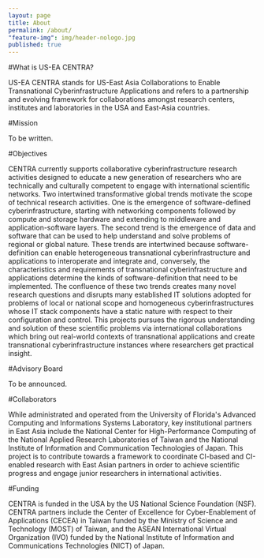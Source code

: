 ```yaml
---
layout: page
title: About
permalink: /about/
"feature-img": img/header-nologo.jpg
published: true
---
```


<div id="welcome"></div>

#What is US-EA CENTRA?

US-EA CENTRA stands for US-East Asia Collaborations to Enable Transnational 
Cyberinfrastructure Applications and refers to a partnership and evolving 
framework for collaborations amongst research centers, institutes and 
laboratories in the USA and East-Asia countries.

#Mission

To be written.

#Objectives

CENTRA currently supports collaborative cyberinfrastructure research activities 
designed to educate a new generation of researchers who are technically and 
culturally competent to engage with international scientific networks. Two 
intertwined transformative global trends motivate the scope of technical 
research activities. One is the emergence of software-defined 
cyberinfrastructure, starting with networking components followed by compute and 
storage hardware and extending to middleware and application-software layers. 
The second trend is the emergence of data and software that can be used to help 
understand and solve problems of regional or global nature. These trends are 
intertwined because software-definition can enable heterogeneous transnational 
cyberinfrastructure and applications to interoperate and integrate and, 
conversely, the characteristics and requirements of transnational 
cyberinfrastructure and applications determine the kinds of software-definition 
that need to be implemented. The confluence of these two trends creates many 
novel research questions and disrupts many established IT solutions adopted for 
problems of local or national scope and homogeneous cyberinfrastructures whose 
IT stack components have a static nature with respect to their configuration and 
control. This projects pursues the rigorous understanding and solution of these 
scientific problems via international collaborations which bring out real-world 
contexts of transnational applications and create transnational 
cyberinfrastructure instances where researchers get practical insight.

#Advisory Board

To be announced.

<div id="collaborators"></div>

#Collaborators

While administrated and operated from the University of Florida's
Advanced Computing and Informations Systems Laboratory, key institutional partners
in East Asia include the National Center for High-Performance Computing of the 
National Applied Research Laboratories of Taiwan and the National Institute of
Information and Communication Technologies of Japan. This project is to contribute
towards a framework to coordinate CI-based and CI-enabled research with East
Asian partners in order to achieve scientific progress and engage junior researchers
in international activities.

#Funding

CENTRA is funded in the USA by the US National Science Foundation (NSF). CENTRA 
partners include the Center of Excellence for Cyber-Enablement of Applications 
(CECEA) in Taiwan funded by the Ministry of Science and Technology (MOST) of 
Taiwan, and the ASEAN International Virtual Organization (IVO) funded by the 
National Institute of Information and Communications Technologies (NICT) of 
Japan.
